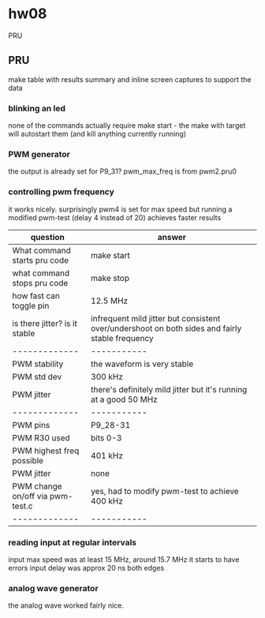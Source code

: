 # hw08
PRU
## PRU
 make table with results summary and inline screen captures to support the data

### blinking an led
none of the commands actually require make start -  the make with target will autostart them (and kill anything currently running)


### PWM generator
 the output is already set for P9_31? 
 pwm_max_freq is from pwm2.pru0


### controlling pwm frequency
 it works nicely. 
 surprisingly pwm4 is set for max speed but running a modified pwm-test (delay 4 instead of 20) achieves faster results


|question | answer|
|------------------|--------------------|
|What command starts pru code| make start |
|what command stops pru code | make stop |
| how fast can toggle pin | 12.5 MHz |
|is there jitter? is it stable | infrequent mild jitter but consistent over/undershoot on both sides and fairly stable frequency|
|------------- | -----------|
| PWM stability | the waveform is very stable  |
| PWM std dev | 300 kHz |
| PWM jitter | there's definitely mild jitter but it's running at a good 50 MHz |
|------------- | -----------|
| PWM pins | P9_28-31 |
| PWM R30 used | bits 0-3 |
| PWM highest freq possible | 401 kHz |
| PWM jitter | none |
| PWM change on/off via pwm-test.c | yes, had to modify pwm-test to achieve 400 kHz |
|------------- | -----------|

### reading input at regular intervals
 input max speed was at least 15 MHz, around 15.7 MHz it starts to have errors 
 input delay was approx 20 ns both edges

### analog wave generator
 the analog wave worked fairly nice. 


